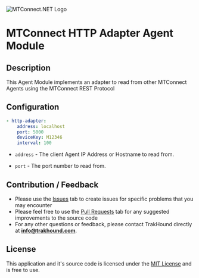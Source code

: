 ![MTConnect.NET Logo](https://raw.githubusercontent.com/TrakHound/MTConnect.NET/dev/img/mtconnect-net-03-md.png) 

# MTConnect HTTP Adapter Agent Module

## Description
This Agent Module implements an adapter to read from other MTConnect Agents using the MTConnect REST Protocol

## Configuration
```yaml
- http-adapter:
    address: localhost
    port: 5000
    deviceKey: M12346
    interval: 100
```

* `address` - The client Agent IP Address or Hostname to read from.

* `port` - The port number to read from.


## Contribution / Feedback
- Please use the [Issues](https://github.com/TrakHound/MTConnect.NET/issues) tab to create issues for specific problems that you may encounter 
- Please feel free to use the [Pull Requests](https://github.com/TrakHound/MTConnect.NET/pulls) tab for any suggested improvements to the source code
- For any other questions or feedback, please contact TrakHound directly at **info@trakhound.com**.

## License
This application and it's source code is licensed under the [MIT License](https://choosealicense.com/licenses/mit/) and is free to use.
